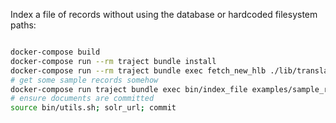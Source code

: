 Index a file of records without using the database or hardcoded filesystem paths:

```bash

docker-compose build
docker-compose run --rm traject bundle install
docker-compose run --rm traject bundle exec fetch_new_hlb ./lib/translation_maps
# get some sample records somehow
docker-compose run traject bundle exec bin/index_file examples/sample_records.json.gz
# ensure documents are committed
source bin/utils.sh; solr_url; commit
```
